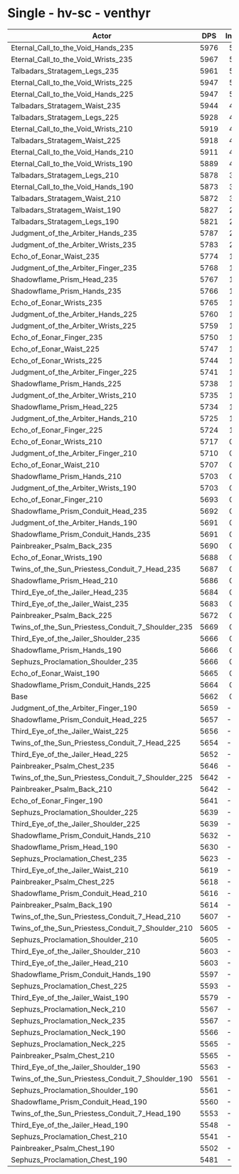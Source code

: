 # Single - hv-sc - venthyr
| Actor | DPS | Increase |
|---|:---:|:---:|
|Eternal_Call_to_the_Void_Hands_235|5976|5.54%|
|Eternal_Call_to_the_Void_Wrists_235|5967|5.38%|
|Talbadars_Stratagem_Legs_235|5961|5.29%|
|Eternal_Call_to_the_Void_Wrists_225|5947|5.04%|
|Eternal_Call_to_the_Void_Hands_225|5947|5.03%|
|Talbadars_Stratagem_Waist_235|5944|4.97%|
|Talbadars_Stratagem_Legs_225|5928|4.70%|
|Eternal_Call_to_the_Void_Wrists_210|5919|4.54%|
|Talbadars_Stratagem_Waist_225|5918|4.51%|
|Eternal_Call_to_the_Void_Hands_210|5911|4.40%|
|Eternal_Call_to_the_Void_Wrists_190|5889|4.01%|
|Talbadars_Stratagem_Legs_210|5878|3.81%|
|Eternal_Call_to_the_Void_Hands_190|5873|3.73%|
|Talbadars_Stratagem_Waist_210|5872|3.72%|
|Talbadars_Stratagem_Waist_190|5827|2.91%|
|Talbadars_Stratagem_Legs_190|5821|2.80%|
|Judgment_of_the_Arbiter_Hands_235|5787|2.21%|
|Judgment_of_the_Arbiter_Wrists_235|5783|2.14%|
|Echo_of_Eonar_Waist_235|5774|1.97%|
|Judgment_of_the_Arbiter_Finger_235|5768|1.87%|
|Shadowflame_Prism_Head_235|5767|1.85%|
|Shadowflame_Prism_Hands_235|5766|1.84%|
|Echo_of_Eonar_Wrists_235|5765|1.81%|
|Judgment_of_the_Arbiter_Hands_225|5760|1.73%|
|Judgment_of_the_Arbiter_Wrists_225|5759|1.71%|
|Echo_of_Eonar_Finger_235|5750|1.56%|
|Echo_of_Eonar_Waist_225|5747|1.50%|
|Echo_of_Eonar_Wrists_225|5744|1.45%|
|Judgment_of_the_Arbiter_Finger_225|5741|1.39%|
|Shadowflame_Prism_Hands_225|5738|1.34%|
|Judgment_of_the_Arbiter_Wrists_210|5735|1.28%|
|Shadowflame_Prism_Head_225|5734|1.27%|
|Judgment_of_the_Arbiter_Hands_210|5725|1.12%|
|Echo_of_Eonar_Finger_225|5724|1.10%|
|Echo_of_Eonar_Wrists_210|5717|0.98%|
|Judgment_of_the_Arbiter_Finger_210|5710|0.85%|
|Echo_of_Eonar_Waist_210|5707|0.79%|
|Shadowflame_Prism_Hands_210|5703|0.72%|
|Judgment_of_the_Arbiter_Wrists_190|5703|0.72%|
|Echo_of_Eonar_Finger_210|5693|0.55%|
|Shadowflame_Prism_Conduit_Head_235|5692|0.53%|
|Judgment_of_the_Arbiter_Hands_190|5691|0.51%|
|Shadowflame_Prism_Conduit_Hands_235|5691|0.50%|
|Painbreaker_Psalm_Back_235|5690|0.49%|
|Echo_of_Eonar_Wrists_190|5688|0.46%|
|Twins_of_the_Sun_Priestess_Conduit_7_Head_235|5687|0.45%|
|Shadowflame_Prism_Head_210|5686|0.43%|
|Third_Eye_of_the_Jailer_Head_235|5684|0.39%|
|Third_Eye_of_the_Jailer_Waist_235|5683|0.37%|
|Painbreaker_Psalm_Back_225|5672|0.18%|
|Twins_of_the_Sun_Priestess_Conduit_7_Shoulder_235|5669|0.11%|
|Third_Eye_of_the_Jailer_Shoulder_235|5666|0.07%|
|Shadowflame_Prism_Hands_190|5666|0.07%|
|Sephuzs_Proclamation_Shoulder_235|5666|0.07%|
|Echo_of_Eonar_Waist_190|5665|0.06%|
|Shadowflame_Prism_Conduit_Hands_225|5664|0.04%|
|Base|5662|0.00%|
|Judgment_of_the_Arbiter_Finger_190|5659|-0.05%|
|Shadowflame_Prism_Conduit_Head_225|5657|-0.08%|
|Third_Eye_of_the_Jailer_Waist_225|5656|-0.10%|
|Twins_of_the_Sun_Priestess_Conduit_7_Head_225|5654|-0.14%|
|Third_Eye_of_the_Jailer_Head_225|5652|-0.18%|
|Painbreaker_Psalm_Chest_235|5646|-0.28%|
|Twins_of_the_Sun_Priestess_Conduit_7_Shoulder_225|5642|-0.35%|
|Painbreaker_Psalm_Back_210|5642|-0.36%|
|Echo_of_Eonar_Finger_190|5641|-0.37%|
|Sephuzs_Proclamation_Shoulder_225|5639|-0.40%|
|Third_Eye_of_the_Jailer_Shoulder_225|5639|-0.41%|
|Shadowflame_Prism_Conduit_Hands_210|5632|-0.54%|
|Shadowflame_Prism_Head_190|5630|-0.57%|
|Sephuzs_Proclamation_Chest_235|5623|-0.70%|
|Third_Eye_of_the_Jailer_Waist_210|5619|-0.77%|
|Painbreaker_Psalm_Chest_225|5618|-0.79%|
|Shadowflame_Prism_Conduit_Head_210|5616|-0.82%|
|Painbreaker_Psalm_Back_190|5614|-0.85%|
|Twins_of_the_Sun_Priestess_Conduit_7_Head_210|5607|-0.97%|
|Twins_of_the_Sun_Priestess_Conduit_7_Shoulder_210|5605|-1.00%|
|Sephuzs_Proclamation_Shoulder_210|5605|-1.01%|
|Third_Eye_of_the_Jailer_Shoulder_210|5603|-1.04%|
|Third_Eye_of_the_Jailer_Head_210|5603|-1.05%|
|Shadowflame_Prism_Conduit_Hands_190|5597|-1.15%|
|Sephuzs_Proclamation_Chest_225|5593|-1.22%|
|Third_Eye_of_the_Jailer_Waist_190|5579|-1.47%|
|Sephuzs_Proclamation_Neck_210|5567|-1.68%|
|Sephuzs_Proclamation_Neck_235|5567|-1.69%|
|Sephuzs_Proclamation_Neck_190|5566|-1.69%|
|Sephuzs_Proclamation_Neck_225|5565|-1.72%|
|Painbreaker_Psalm_Chest_210|5565|-1.72%|
|Third_Eye_of_the_Jailer_Shoulder_190|5563|-1.76%|
|Twins_of_the_Sun_Priestess_Conduit_7_Shoulder_190|5561|-1.78%|
|Sephuzs_Proclamation_Shoulder_190|5561|-1.79%|
|Shadowflame_Prism_Conduit_Head_190|5560|-1.81%|
|Twins_of_the_Sun_Priestess_Conduit_7_Head_190|5553|-1.92%|
|Third_Eye_of_the_Jailer_Head_190|5548|-2.01%|
|Sephuzs_Proclamation_Chest_210|5541|-2.14%|
|Painbreaker_Psalm_Chest_190|5502|-2.83%|
|Sephuzs_Proclamation_Chest_190|5481|-3.20%|

